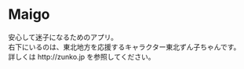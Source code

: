 Maigo
=====

<p>
安心して迷子になるためのアプリ。<br>
右下にいるのは、東北地方を応援するキャラクター東北ずん子ちゃんです。<br>
詳しくは http://zunko.jp を参照してください。
</p>
